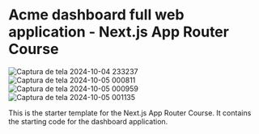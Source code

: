 # Acme dashboard full web application - Next.js App Router Course

![Captura de tela 2024-10-04 233237](https://github.com/user-attachments/assets/4b64cbea-f57c-4a98-ad70-1495cd25cf83)
![Captura de tela 2024-10-05 000811](https://github.com/user-attachments/assets/b062c087-e568-492b-a6da-9b29b0a501da)
![Captura de tela 2024-10-05 000959](https://github.com/user-attachments/assets/8cd8a9c3-1631-4316-9684-b3f57117245a)
![Captura de tela 2024-10-05 001135](https://github.com/user-attachments/assets/05c09242-1d9d-48df-82af-7331e9214999)

This is the starter template for the Next.js App Router Course. It contains the starting code for the dashboard application.

